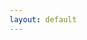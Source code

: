 ```yaml
---
layout: default
---
```


<script type="text/javascript">
    window.location.replace("{{site.baseurl}}/documentation/sysadmin-guide/{{site.versions.sysadmin_guide}}")
</script>

